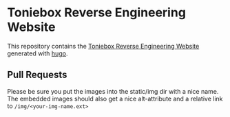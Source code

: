 # Toniebox Reverse Engineering Website
This repository contains the [Toniebox Reverse Engineering Website](https://tonies-wiki.revvox.de) generated with [hugo](https://gohugo.io/installation/).  

## Pull Requests
Please be sure you put the images into the static/img dir with a nice name. The embedded images should also get a nice alt-attribute and a relative link to `/img/<your-img-name.ext>`
